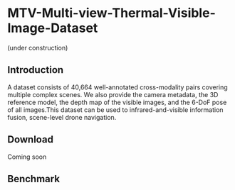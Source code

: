 # MTV-Multi-view-Thermal-Visible-Image-Dataset
(under construction)
## Introduction
A dataset consists of 40,664 well-annotated cross-modality pairs covering multiple complex scenes. We also provide the camera metadata, the 3D reference model, the depth map of the visible images, and the 6-DoF pose of all images.This dataset can be used to infrared-and-visible information fusion, scene-level drone navigation.
## Download 
Coming soon 
## Benchmark
